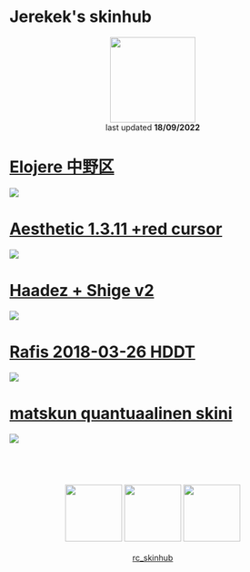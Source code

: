 # Jerekek's skinhub
<p align="center">
<a href="https://osu.ppy.sh/users/4162662">
  <img src="https://a.ppy.sh/4162662"  
       width="150"
       height="150"></a>
<br>
last updated <b>18/09/2022</b>
</p>

# [Elojere 中野区](https://github.com/ryancranie/skinhub/raw/tyfh/player/jerekek/Elojere%20%E4%B8%AD%E9%87%8E%E5%8C%BA.osk)
[![](https://osu.ppy.sh/ss/18134870/1db1)](https://github.com/ryancranie/skinhub/raw/tyfh/player/jerekek/Elojere%20%E4%B8%AD%E9%87%8E%E5%8C%BA.osk)

# [Aesthetic 1.3.11 +red cursor](https://github.com/ryancranie/skinhub/raw/tyfh/player/jerekek/Aesthetic%201.3.11%20%2Bred%20cursor.osk)
[![](https://osu.ppy.sh/ss/18134880/94b8)](https://github.com/ryancranie/skinhub/raw/tyfh/player/jerekek/Aesthetic%201.3.11%20%2Bred%20cursor.osk)

# [Haadez + Shige v2](https://github.com/ryancranie/skinhub/raw/tyfh/player/jerekek/Haadez%20%2B%20Shige%20v2.osk)
[![](https://osu.ppy.sh/ss/18134883/1819)](https://github.com/ryancranie/skinhub/raw//player/jerekek/Haadez%20%2B%20Shige%20v2.osk)

# [Rafis 2018-03-26 HDDT](https://github.com/ryancranie/skinhub/raw/tyfh/player/jerekek/Rafis%202018-03-26%20HDDT.osk)
[![](https://osu.ppy.sh/ss/18134867/bc96)](https://github.com/ryancranie/skinhub/raw/tyfh/player/jerekek/Rafis%202018-03-26%20HDDT.osk)

# [matskun quantuaalinen skini](https://github.com/ryancranie/skinhub/raw/tyfh/player/jerekek/matskun%20quantuaalinen%20skini.osk)
[![](https://osu.ppy.sh/ss/18134893/eacb)](https://github.com/ryancranie/skinhub/raw/tyfh/player/jerekek/matskun%20quantuaalinen%20skini.osk)

#
<p align="center">
  <br></br>
  <a href="https://twitch.tv/jerekek">
  <img src="https://i.imgur.com/HM030lk.png" 
       width="100" 
       height="100"></a>
  <a href="https://www.youtube.com/channel/UCn6T0wp_SVByoIywvRA_HrA">
  <img src="https://i.imgur.com/YWbDUUy.png"  
       width="100" 
       height="100"></a>
  <a href="https://twitter.com/Dizzy_Jere">
  <img src="https://i.imgur.com/PUQ5uWf.png" 
       width="100" 
       height="100"></a>
  <br></br>
  <a href="https://github.com/ryancranie/skinhub">rc_skinhub</a>
 </p>



